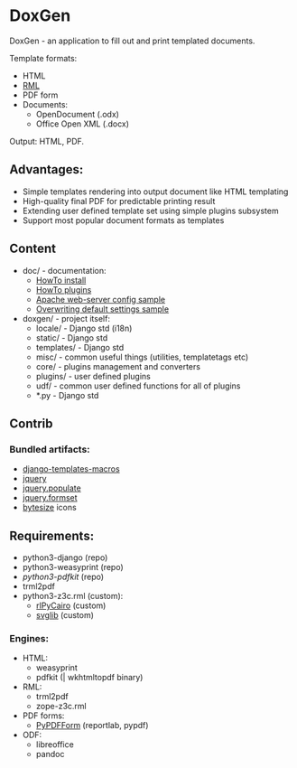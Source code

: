 # DoxGen

DoxGen - an application to fill out and print templated documents.

Template formats:
- HTML
- [RML](https://www.reportlab.com/docs/rml-for-idiots.pdf)
- PDF form
- Documents:
  + OpenDocument (.odx)
  + Office Open XML (.docx)

Output: HTML, PDF.

## Advantages:

- Simple templates rendering into output document like HTML templating
- High-quality final PDF for predictable printing result
- Extending user defined template set using simple plugins subsystem
- Support most popular document formats as templates

## Content

- doc/ - documentation:
  - [HowTo install](doc/INSTALL.md)
  - [HowTo plugins](doc/Plugins.md)
  - [Apache web-server config sample](doc/doxgen.conf)
  - [Overwriting default settings sample](doc/local_setting.py)
- doxgen/ - project itself:
  - locale/ - Django std (i18n)
  - static/ - Django std
  - templates/ - Django std
  - misc/ - common useful things (utilities, templatetags etc)
  - core/ - plugins management and converters
  - plugins/ - user defined plugins
  - udf/ - common user defined functions for all of plugins
  - *.py - Django std

## Contrib

### Bundled artifacts:

- [django-templates-macros](https://github.com/twidi/django-templates-macros)
- [jquery](https://jquery.com/)
- [jquery.populate](https://github.com/dtuite/jquery.populate)
- [jquery.formset](https://gist.github.com/vandorjw/f884f0d51db3e7caaecd)
- [bytesize](https://github.com/danklammer/bytesize-icons) icons

## Requirements:

- python3-django (repo)
- python3-weasyprint (repo)
- *python3-pdfkit* (repo)
- trml2pdf
- python3-z3c.rml (custom):
  + [rlPyCairo](https://pypi.org/project/rlPyCairo/) (custom)
  + [svglib](https://github.com/deeplook/svglib) (custom)

### Engines:
- HTML:
  + weasyprint
  + pdfkit (| wkhtmltopdf binary)
- RML:
  + trml2pdf
  + zope-z3c.rml
- PDF forms:
  + [PyPDFForm](https://github.com/chinapandaman/PyPDFForm) (reportlab, pypdf)
- ODF:
  + libreoffice
  + pandoc
